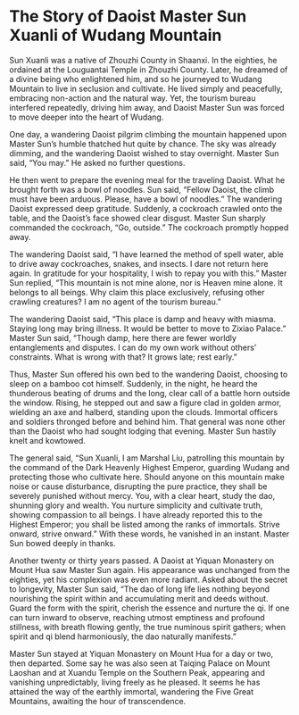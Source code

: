 # The Story of Daoist Master Sun Xuanli of Wudang Mountain

Sun Xuanli was a native of Zhouzhi County in Shaanxi. In the eighties, he ordained at the Louguantai Temple in Zhouzhi County. Later, he dreamed of a divine being who enlightened him, and so he journeyed to Wudang Mountain to live in seclusion and cultivate. He lived simply and peacefully, embracing non-action and the natural way. Yet, the tourism bureau interfered repeatedly, driving him away, and Daoist Master Sun was forced to move deeper into the heart of Wudang.

One day, a wandering Daoist pilgrim climbing the mountain happened upon Master Sun’s humble thatched hut quite by chance. The sky was already dimming, and the wandering Daoist wished to stay overnight. Master Sun said, “You may.” He asked no further questions.

He then went to prepare the evening meal for the traveling Daoist. What he brought forth was a bowl of noodles. Sun said, “Fellow Daoist, the climb must have been arduous. Please, have a bowl of noodles.” The wandering Daoist expressed deep gratitude. Suddenly, a cockroach crawled onto the table, and the Daoist’s face showed clear disgust. Master Sun sharply commanded the cockroach, “Go, outside.” The cockroach promptly hopped away.

The wandering Daoist said, “I have learned the method of spell water, able to drive away cockroaches, snakes, and insects. I dare not return here again. In gratitude for your hospitality, I wish to repay you with this.” Master Sun replied, “This mountain is not mine alone, nor is Heaven mine alone. It belongs to all beings. Why claim this place exclusively, refusing other crawling creatures? I am no agent of the tourism bureau.”

The wandering Daoist said, “This place is damp and heavy with miasma. Staying long may bring illness. It would be better to move to Zixiao Palace.” Master Sun said, “Though damp, here there are fewer worldly entanglements and disputes. I can do my own work without others’ constraints. What is wrong with that? It grows late; rest early.”

Thus, Master Sun offered his own bed to the wandering Daoist, choosing to sleep on a bamboo cot himself. Suddenly, in the night, he heard the thunderous beating of drums and the long, clear call of a battle horn outside the window. Rising, he stepped out and saw a figure clad in golden armor, wielding an axe and halberd, standing upon the clouds. Immortal officers and soldiers thronged before and behind him. That general was none other than the Daoist who had sought lodging that evening. Master Sun hastily knelt and kowtowed.

The general said, “Sun Xuanli, I am Marshal Liu, patrolling this mountain by the command of the Dark Heavenly Highest Emperor, guarding Wudang and protecting those who cultivate here. Should anyone on this mountain make noise or cause disturbance, disrupting the pure practice, they shall be severely punished without mercy. You, with a clear heart, study the dao, shunning glory and wealth. You nurture simplicity and cultivate truth, showing compassion to all beings. I have already reported this to the Highest Emperor; you shall be listed among the ranks of immortals. Strive onward, strive onward.” With these words, he vanished in an instant. Master Sun bowed deeply in thanks.

Another twenty or thirty years passed. A Daoist at Yiquan Monastery on Mount Hua saw Master Sun again. His appearance was unchanged from the eighties, yet his complexion was even more radiant. Asked about the secret to longevity, Master Sun said, “The dao of long life lies nothing beyond nourishing the spirit within and accumulating merit and deeds without. Guard the form with the spirit, cherish the essence and nurture the qi. If one can turn inward to observe, reaching utmost emptiness and profound stillness, with breath flowing gently, the true numinous spirit gathers; when spirit and qi blend harmoniously, the dao naturally manifests.”

Master Sun stayed at Yiquan Monastery on Mount Hua for a day or two, then departed. Some say he was also seen at Taiqing Palace on Mount Laoshan and at Xuandu Temple on the Southern Peak, appearing and vanishing unpredictably, living freely as he pleased. It seems he has attained the way of the earthly immortal, wandering the Five Great Mountains, awaiting the hour of transcendence.